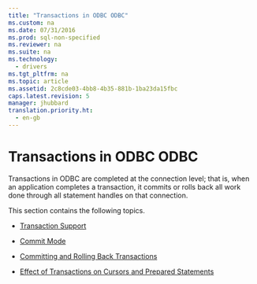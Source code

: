 ```yaml
---
title: "Transactions in ODBC ODBC"
ms.custom: na
ms.date: 07/31/2016
ms.prod: sql-non-specified
ms.reviewer: na
ms.suite: na
ms.technology: 
  - drivers
ms.tgt_pltfrm: na
ms.topic: article
ms.assetid: 2c8cde03-4bb8-4b35-881b-1ba23da15fbc
caps.latest.revision: 5
manager: jhubbard
translation.priority.ht: 
  - en-gb
---
```

# Transactions in ODBC ODBC
Transactions in ODBC are completed at the connection level; that is, when an application completes a transaction, it commits or rolls back all work done through all statement handles on that connection.  
  
 This section contains the following topics.  
  
-   [Transaction Support](../content/Transaction-Support.md)  
  
-   [Commit Mode](../content/Commit-Mode.md)  
  
-   [Committing and Rolling Back Transactions](../content/Committing-and-Rolling-Back-Transactions.md)  
  
-   [Effect of Transactions on Cursors and Prepared Statements](../content/Effect-of-Transactions-on-Cursors-and-Prepared-Statements.md)